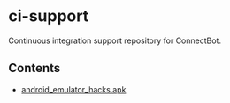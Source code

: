 # ci-support
Continuous integration support repository for ConnectBot.

## Contents
* [android_emulator_hacks.apk](https://github.com/finn-no/android_emulator_hacks)
